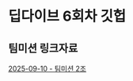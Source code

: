# 딥다이브 6회차 깃헙

## 팀미션 링크자료

[2025-09-10 - 팀미션 2조](https://www.figma.com/board/2azSHmN9z8VlLai3eESnU9/%EB%94%A5%EB%8B%A4%EC%9D%B4%EB%B8%8C_6_%EA%B3%B5%EC%9A%A9?node-id=0-1&t=lON3DMJBBewi0i2G-1)
